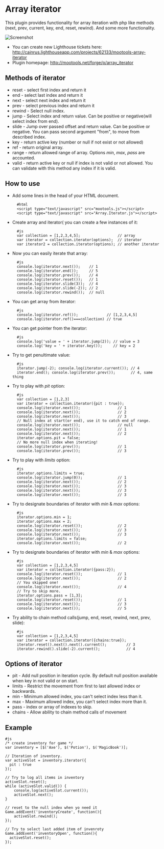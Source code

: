 Array iterator
===========

This plugin provides functionality for array iteration with php like methods (next, prev, current, key, end, reset, rewind).
And some more functionality.

![Screenshot](http://farm5.static.flickr.com/4149/5094127748_c6a3bc7d98_m.jpg)

* You can create new Lighthouse tickets here: <http://cainrus.lighthouseapp.com/projects/62133/mootools-array-iterator>
* Plugin homepage: <http://mootools.net/forge/p/array_iterator>

Methods of iterator
-----------------

* reset  - select first index and return it
* end    - select last index and return it
* next   - select next index and return it
* prev   - select previous index and return it
* rewind - Select null index.
* jump   - Select index and return value. Can be positive or negative(will select index from end).
* slide  - Jump over passed offset and return value. Can be positive or negative. You can pass second argument "from", to move from described index.
* key    - return active key (number or null if not exist or not allowed)
* ref    - return original array.
* range  - return allowed range of array. Options _min_, _max_, _pass_ are accounted.
* valid  - return active key or null if index is not valid or not allowed. You can validate with this method any index if it is valid.

How to use
----------

* Add some lines in the head of your HTML document.

        #html
        <script type="text/javascript" src="mootools.js"></script> 
        <script type="text/javascript" src="Array.Iterator.js"></script>

* Create array and iterator( you can create a few instances of it:

        #js
        var collection = [1,2,3,4,5];                 // array
        var iterator = collection.iterator(options);  // iterator
        var iterator2 = collection.iterator(options); // another iterator

* Now you can easily iterate that array:

        #js
        console.log(iterator.next());    // 1
        console.log(iterator.end());     // 5
        console.log(iterator.prev());    // 4
        console.log(iterator.reset());   // 1
        console.log(iterator.slide(3));  // 4
        console.log(iterator.slide(-2)); // 2
        console.log(iterator.rewind());  // null

* You can get array from iterator:

        #js
        console.log(iterator.ref());             // [1,2,3,4,5]
        console.log(iterator.ref()===collection) // true

* You can get pointer from the iterator:

        #js
        console.log('value = ' + iterator.jump(2)); // value = 3
        console.log('key = ' + iterator.key());     // key = 2

* Try to get penultimate value:

        #js
        iterator.jump(-2); console.log(iterator.current()); // 4
        iterator.end(); console.log(iterator.prev());       // 4, same thing

* Try to play with _pit_ option:

        #js
        var collection = [1,2,3]
        var iterator = collection.iterator({pit : true});
        console.log(iterator.next());                 // 1
        console.log(iterator.next());                 // 2
        console.log(iterator.next());                 // 3
        // Null index at start(or end), use it to catch end of range.
        console.log(iterator.next());                 // null
        console.log(iterator.next());                 // 1
        console.log(iterator.next());                 // 2
        iterator.options.pit = false;
        // No more null index when iterating!
        console.log(iterator.prev());                 // 1
        console.log(iterator.prev());                 // 3

* Try to play with _limits_ option:

        #js
        iterator.options.limits = true;
        console.log(iterator.jump(0));                // 1
        console.log(iterator.next());                 // 2
        console.log(iterator.next());                 // 3
        console.log(iterator.next());                 // 3
        console.log(iterator.next());                 // 3

* Try to designate boundaries of iterator with _min_ & _max_ options:

        #js
        iterator.options.min = 1;
        iterator.options.max = 2;
        console.log(iterator.reset());                // 2
        console.log(iterator.next());                 // 3
        console.log(iterator.next());                 // 3
        iterator.options.limits = false;
        console.log(iterator.next());                 // 2

* Try to designate boundaries of iterator with _min_ & _max_ options:

        #js
        var collection = [1,2,3,4,5]
        var iterator = collection.iterator({pass:2});
        console.log(iterator.reset());                // 1
        console.log(iterator.next());                 // 2
        // You skipped one!
        console.log(iterator.next());                 // 4
        // Try to skip more.
        iterator.options.pass = [1,3];
        console.log(iterator.reset());                // 1
        console.log(iterator.next());                 // 3
        console.log(iterator.next());                 // 5

* Try ability to chain method calls(jump, end, reset, rewind, next, prev, slide):

        #js
        var collection = [1,2,3,4,5]
        var iterator = collection.iterator({chains:true});
        iterator.reset().next().next().current();         // 3
        iterator.rewind().slide(-2).current();            // 4

Options of iterator
-----------------
* pit    - Add null position in iteration cycle. By default null position available when key in not valid or on start.
* limits - Restrict the movement from first to last allowed index or backwards.
* min    - Minimum allowed index, you can't select index less than it.
* max    - Maximum allowed index, you can't select index more than it.
* pass   - index or array of indexes to skip.
* chains - Allow ability to chain method calls of movement

Example
-----------------

    #js
    /* create inventory for game */ 
    var inventory = [$('Axe'), $('Potion'), $('MagicBook')];

    // Iteration of inventory.
    var activeSlot = inventory.iterator({
      pit : true
    }); 

    // Try to log all items in inventory
    activeSlot.reset();
    while (activeSlot.valid()) {
        console.log(activeSlot.current());
        activeSlot.next();
    }

    // reset to the null index when yo need it
    Game.addEvent('inventoryCreate', function(){
        activeSlot.rewind();
    });
    
    // Try to select last added item of invenroty
    Game.addEvent('inventoryOpen', function(){
      activeSlot.reset();
    });